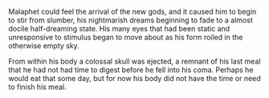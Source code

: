 Malaphet could feel the arrival of the new gods, and it caused him to begin to stir from slumber, his nightmarish dreams beginning to fade to a almost docile half-dreaming state. His many eyes that had been static and unresponsive to stimulus began to move about as his form roiled in the otherwise empty sky.

From within his body a colossal skull was ejected, a remnant of his last meal that he had not had time to digest before he fell into his coma. Perhaps he would eat that some day, but for now his body did not have the time or need to finish his meal.